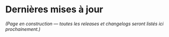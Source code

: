 # Dernières mises à jour

*(Page en construction — toutes les releases et changelogs seront listés ici prochainement.)*
